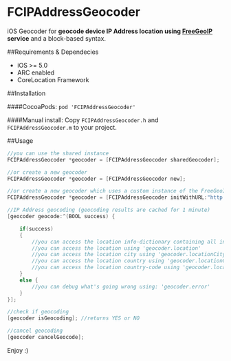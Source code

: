 FCIPAddressGeocoder
===================

iOS Geocoder for **geocode device IP Address location using [FreeGeoIP](https://github.com/fiorix/freegeoip) service** and a block-based syntax.

##Requirements & Dependecies
- iOS >= 5.0
- ARC enabled
- CoreLocation Framework

##Installation

####CocoaPods:
`pod 'FCIPAddressGeocoder'`

####Manual install:
Copy `FCIPAddressGeocoder.h` and `FCIPAddressGeocoder.m` to your project.

##Usage
```objective-c
//you can use the shared instance
FCIPAddressGeocoder *geocoder = [FCIPAddressGeocoder sharedGeocoder];

//or create a new geocoder
FCIPAddressGeocoder *geocoder = [FCIPAddressGeocoder new];

//or create a new geocoder which uses a custom instance of the FreeGeoIP service [installed on your own server](https://github.com/fiorix/freegeoip#install).
FCIPAddressGeocoder *geocoder = [FCIPAddressGeocoder initWithURL:"http://localhost:8080/"];
```
```objective-c
//IP Address geocoding (geocoding results are cached for 1 minute)
[geocoder geocode:^(BOOL success) {

    if(success)
    {
        //you can access the location info-dictionary containing all informations using 'geocoder.locationInfo'
        //you can access the location using 'geocoder.location'
        //you can access the location city using 'geocoder.locationCity' (it could be nil)
        //you can access the location country using 'geocoder.locationCountry'
        //you can access the location country-code using 'geocoder.locationCountryCode'
    }
    else {
        //you can debug what's going wrong using: 'geocoder.error'
    }
}];
```
```objective-c
//check if geocoding
[geocoder isGeocoding]; //returns YES or NO
```
```objective-c
//cancel geocoding
[geocoder cancelGeocode];
```

Enjoy :)

